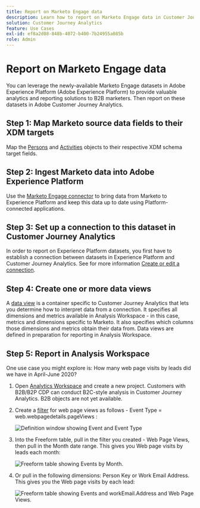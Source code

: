 ```yaml
---
title: Report on Marketo Engage data
description: Learn how to report on Marketo Engage data in Customer Journey Analytics
solution: Customer Journey Analytics
feature: Use Cases
exl-id: ef8a2d08-848b-4072-b400-7b24955a085b
role: Admin
---
```

# Report on Marketo Engage data

You can leverage the newly-available Marketo Engage datasets in Adobe Experience Platform (Adobe Experience Platform) to provide valuable analytics and reporting solutions to B2B marketers. Then report on these datasets in Adobe Customer Journey Analytics.

## Step 1: Map Marketo source data fields to their XDM targets

Map the [Persons](https://experienceleague.adobe.com/docs/experience-platform/sources/connectors/adobe-applications/mapping/marketo.html#persons) and [Activities](https://experienceleague.adobe.com/docs/experience-platform/sources/connectors/adobe-applications/mapping/marketo.html#activities) objects to their respective XDM schema target fields.

## Step 2: Ingest Marketo data into Adobe Experience Platform

Use the [Marketo Engage connector](https://experienceleague.adobe.com/docs/experience-platform/sources/connectors/adobe-applications/marketo/marketo.html) to bring data from Marketo to Experience Platform and keep this data up to date using Platform-connected applications.

## Step 3: Set up a connection to this dataset in Customer Journey Analytics

In order to report on Experience Platform datasets, you first have to establish a connection between datasets in Experience Platform and Customer Journey Analytics. See for more information [Create or edit a connection](https://experienceleague.adobe.com/docs/analytics-platform/using/cja-connections/create-connection.html).

## Step 4: Create one or more data views

A [data view](/help/data-views/data-views.md) is a container specific to Customer Journey Analytics that lets you determine how to interpret data from a connection. It specifies all dimensions and metrics available in Analysis Workspace - in this case, metrics and dimensions specific to Marketo. It also specifies which columns those dimensions and metrics obtain their data from. Data views are defined in preparation for reporting in Analysis Workspace. 

## Step 5: Report in Analysis Workspace

One use case you might explore is: How many web page visits by leads did we have in April-June 2020?

1. Open [Analytics Workspace](/help/analysis-workspace/home.md) and create a new project. 
   Customers with B2B/B2P CDP can conduct B2C-style analysis in Customer Journey Analytics. B2B objects are not yet available.

1. Create a [filter](/help/components/filters/create-filters.md) for web page views as follows - Event Type = web.webpagedetails.pageViews : 

   ![Definition window showing Event and Event Type](../assets/marketo-filter.png)

1. Into the Freeform table, pull in the filter you created - Web Page Views, then pull in the Month date range. This gives you Web page visits by leads each month:

   ![Freeform table showing Events by Month.](../assets/marketo-freeform.png)

1. Or pull in the following dimensions: Person Key or Work Email Address. This gives you the Web page visits by each lead:

   ![Freeform table showing Events and workEmail.Address and Web Page Views.](../assets/marketo-freeform2.png)
